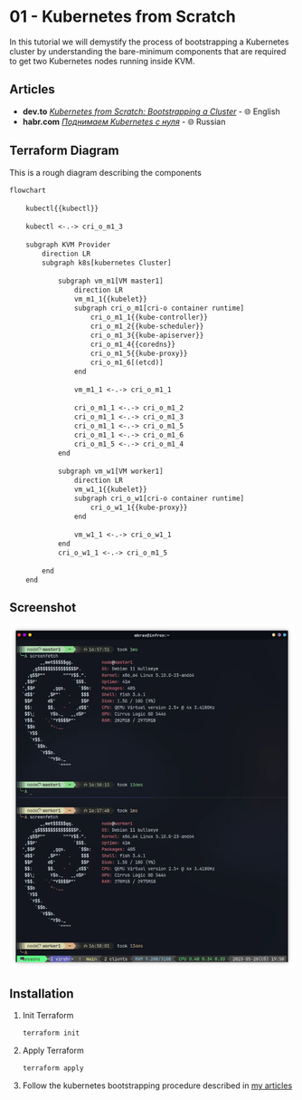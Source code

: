 # 01 - Kubernetes from Scratch

In this tutorial we will demystify the process of bootstrapping a Kubernetes cluster by understanding the bare-minimum components that are required to get two Kubernetes nodes running inside KVM.

## Articles

- **dev.to** [*Kubernetes from Scratch: Bootstrapping a Cluster*](https://dev.to/mbrav/kubernetes-from-scratch-bootstrapping-a-cluster-1bd5) - 🌐 English
- **habr.com** [*Поднимаем Kubernetes с нуля*](https://habr.com/ru/articles/734928/) - 🌐 Russian

## Terraform Diagram

This is a rough diagram describing the components

```mermaid
flowchart

    kubectl{{kubectl}}

    kubectl <-.-> cri_o_m1_3

    subgraph KVM Provider
        direction LR
        subgraph k8s[kubernetes Cluster]

            subgraph vm_m1[VM master1]
                direction LR
                vm_m1_1{{kubelet}}
                subgraph cri_o_m1[cri-o container runtime]
                    cri_o_m1_1{{kube-controller}}
                    cri_o_m1_2{{kube-scheduler}}
                    cri_o_m1_3{{kube-apiserver}}
                    cri_o_m1_4{{coredns}}
                    cri_o_m1_5{{kube-proxy}}
                    cri_o_m1_6[(etcd)]
                end

                vm_m1_1 <-.-> cri_o_m1_1

                cri_o_m1_1 <-.-> cri_o_m1_2
                cri_o_m1_1 <-.-> cri_o_m1_3
                cri_o_m1_1 <-.-> cri_o_m1_5
                cri_o_m1_1 <-.-> cri_o_m1_6
                cri_o_m1_5 <-.-> cri_o_m1_4
            end

            subgraph vm_w1[VM worker1]
                direction LR
                vm_w1_1{{kubelet}}
                subgraph cri_o_w1[cri-o container runtime]
                    cri_o_w1_1{{kube-proxy}}
                end

                vm_w1_1 <-.-> cri_o_w1_1
            end
            cri_o_w1_1 <-.-> cri_o_m1_5

        end
    end

```

## Screenshot

![](screenshot.webp)

## Installation

1. Init Terraform
   ```bash
   terraform init
   ```

2. Apply Terraform
   ```bash
   terraform apply
   ```

3. Follow the kubernetes bootstrapping procedure described in [my articles](#articles)
